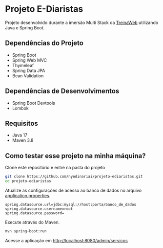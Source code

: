 # Projeto E-Diaristas

Projeto desenvolvido durante a imersão Multi Stack da [TreinaWeb](https://www.treinaweb.com.br/) utilizando Java e Spring Boot.

## Dependências do Projeto

- Spring Boot
- Spring Web MVC
- Thymeleaf
- Spring Data JPA
- Bean Validation

## Dependências de Desenvolvimentos

- Spring Boot Devtools
- Lombok

## Requisitos

- Java 17
- Maven 3.8

## Como testar esse projeto na minha máquina?

Clone este repositório e entre na pasta do projeto

```sh
git clone https://github.com/nyodinariai/projeto-ediaristas.git
cd projeto-ediaristas
```

Atualize as configurações de acesso ao banco de dados no arquivo [application.properties](src/main/resources/application.properties).

```properties
spring.datasource.url=jdbc:mysql://host:porta/banco_de_dados
spring.datasource.username=root
spring.datasource.password=
```

Execute através do Maven.

```sh
mvn spring-boot:run
```

Acesse a aplicação em [http://localhost:8080/admin/servicos](http://localhost:8080/admin/servicos)